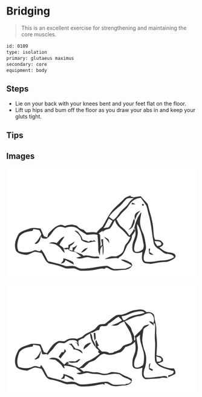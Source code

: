 # Bridging

> This is an excellent exercise for strengthening and maintaining the core muscles.

``` 
id: 0109 
type: isolation 
primary: glutaeus maximus 
secondary: core 
equipment: body 
``` 


## Steps


 - Lie on your back with your knees bent and your feet flat on the floor.
 - Lift up hips and bum off the floor as you draw your abs in and keep your gluts tight.

## Tips



## Images

![](./../svg/0109-relaxation.svg "")

![](./../svg/0109-tension.svg "")

